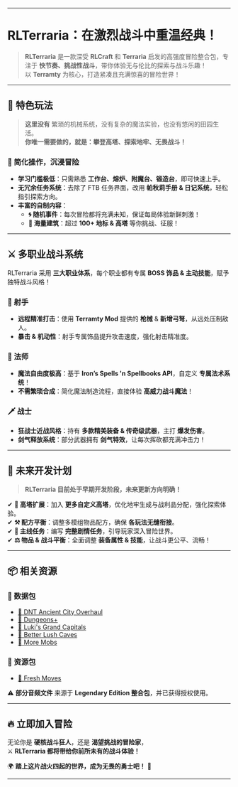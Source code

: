 
---

# **RLTerraria：在激烈战斗中重温经典！**

> **RLTerraria** 是一款深受 **RLCraft** 和 **Terraria** 启发的高强度冒险整合包，专注于 **快节奏、挑战性战斗**，带你体验无与伦比的探索与战斗乐趣！  
> 以 **Terramty** 为核心，打造紧凑且充满惊喜的冒险世界！

---

## **🎯 特色玩法**
> **这里没有** 繁琐的机械系统，没有复杂的魔法实验，也没有悠闲的田园生活。  
> **你唯一需要做的，就是：攀登高塔、探索地牢、无畏战斗！**

### **🔹 简化操作，沉浸冒险**
- **学习门槛极低**：只需熟悉 **工作台、熔炉、附魔台、锻造台**，即可快速上手。
- **无冗余任务系统**：去除了 FTB 任务界面，改用 **帕秋莉手册 & 日记系统**，轻松指引探索方向。
- **丰富的自制内容**：
  - **🌀 随机事件**：每次冒险都将充满未知，保证每局体验新鲜刺激！
  - **🏰 海量建筑**：超过 **100+ 地标 & 高塔** 等你挑战、征服！

---

## **⚔️ 多职业战斗系统**
RLTerraria 采用 **三大职业体系**，每个职业都有专属 **BOSS 饰品 & 主动技能**，赋予独特战斗风格！

### **🏹 射手**
- **远程精准打击**：使用 **Terramty Mod** 提供的 **枪械** & **新增弓弩**，从远处压制敌人。
- **暴击 & 机动性**：射手专属饰品提升攻击速度，强化射击精准度。

### **🔮 法师**
- **魔法自由度极高**：基于 **Iron’s Spells 'n Spellbooks API**，自定义 **专属法术系统**！
- **不需繁琐合成**：简化魔法制造流程，直接体验 **高威力战斗魔法**！

### **🗡️ 战士**
- **狂战士近战风格**：持有 **多款精美装备 & 传奇级武器**，主打 **爆发伤害**。
- **剑气释放系统**：部分武器拥有 **剑气特效**，让每次挥砍都充满冲击力！

---

## **🚀 未来开发计划**
> **RLTerraria 目前处于早期开发阶段，未来更新方向明确！**

✔ **🏰 高塔扩展**：加入 **更多自定义高塔**，优化地牢生成与战利品分配，强化探索体验。  
✔ **⚒️ 配方平衡**：调整多模组物品配方，确保 **各玩法无缝衔接**。  
✔ **📜 主线任务**：编写 **完整剧情任务**，引导玩家深入冒险世界。  
✔ **⚖️ 物品 & 战斗平衡**：全面调整 **装备属性 & 技能**，让战斗更公平、流畅！  

---

## **📦 相关资源**
### **📜 数据包**
- [🔗 DNT Ancient City Overhaul](https://www.curseforge.com/minecraft/mc-mods/dnt-ancient-city-overhaul)  
- [🔗 Dungeons+](https://modrinth.com/datapack/dungeons+)  
- [🔗 Luki's Grand Capitals](https://modrinth.com/datapack/lukis-grand-capitals)  
- [🔗 Better Lush Caves](https://modrinth.com/datapack/better-lush-caves)  
- [🔗 More Mobs](https://modrinth.com/datapack/more-mobs)  

### **🎨 资源包**
- [🔗 Fresh Moves](https://www.curseforge.com/minecraft/texture-packs/fresh-moves)  

⚠️ **部分音频文件** 来源于 **Legendary Edition 整合包**，并已获得授权使用。  

---

## **🔥 立即加入冒险**
无论你是 **硬核战斗狂人**，还是 **渴望挑战的冒险家**，  
⚔️ **RLTerraria 都将带给你前所未有的战斗体验！**  

🌍 **踏上这片战火四起的世界，成为无畏的勇士吧！** 🚀  

---
